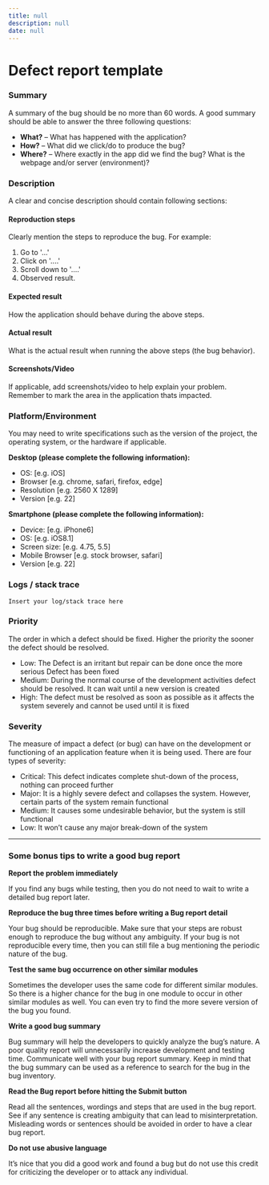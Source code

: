 ```yaml
---
title: null
description: null
date: null
---
```


# Defect report template

### Summary

A summary of the bug should be no more than 60 words. A good summary should be able to answer the three following questions:

- **What?** – What has happened with the application?
- **How?** – What did we click/do to produce the bug?
- **Where?** – Where exactly in the app did we find the bug? What is the webpage and/or server (environment)?

### Description

A clear and concise description should contain following sections:

#### Reproduction steps

Clearly mention the steps to reproduce the bug. For example:

1. Go to '...'
2. Click on '....'
3. Scroll down to '....'
4. Observed result.

#### Expected result

How the application should behave during the above steps.

#### Actual result

What is the actual result when running the above steps (the bug behavior).

#### Screenshots/Video

If applicable, add screenshots/video to help explain your problem. Remember to mark the area in the application thats impacted.

### Platform/Environment

You may need to write specifications such as the version of the project, the operating system, or the hardware if applicable.

**Desktop (please complete the following information):**

- OS: [e.g. iOS]
- Browser [e.g. chrome, safari, firefox, edge]
- Resolution [e.g. 2560 X 1289]
- Version [e.g. 22]

**Smartphone (please complete the following information):**

- Device: [e.g. iPhone6]
- OS: [e.g. iOS8.1]
- Screen size: [e.g. 4.75, 5.5]
- Mobile Browser [e.g. stock browser, safari]
- Version [e.g. 22]

### Logs / stack trace

```
Insert your log/stack trace here
```

### Priority

The order in which a defect should be fixed. Higher the priority the sooner the defect should be resolved.

- Low: The Defect is an irritant but repair can be done once the more serious Defect has been fixed
- Medium: During the normal course of the development activities defect should be resolved. It can wait until a new version is created
- High: The defect must be resolved as soon as possible as it affects the system severely and cannot be used until it is fixed

### Severity

The measure of impact a defect (or bug) can have on the development or functioning of an application feature when it is being used. There are four types of severity:

- Critical: This defect indicates complete shut-down of the process, nothing can proceed further
- Major: It is a highly severe defect and collapses the system. However, certain parts of the system remain functional
- Medium: It causes some undesirable behavior, but the system is still functional
- Low: It won’t cause any major break-down of the system

---

### Some bonus tips to write a good bug report

**Report the problem immediately**

If you find any bugs while testing, then you do not need to wait to write a detailed bug report later.

**Reproduce the bug three times before writing a Bug report detail**

Your bug should be reproducible. Make sure that your steps are robust enough to reproduce the bug without any ambiguity. If your bug is not reproducible every time, then you can still file a bug mentioning the periodic nature of the bug.

**Test the same bug occurrence on other similar modules**

Sometimes the developer uses the same code for different similar modules. So there is a higher chance for the bug in one module to occur in other similar modules as well. You can even try to find the more severe version of the bug you found.

**Write a good bug summary**

Bug summary will help the developers to quickly analyze the bug’s nature. A poor quality report will unnecessarily increase development and testing time. Communicate well with your bug report summary. Keep in mind that the bug summary can be used as a reference to search for the bug in the bug inventory.

**Read the Bug report before hitting the Submit button**

Read all the sentences, wordings and steps that are used in the bug report. See if any sentence is creating ambiguity that can lead to misinterpretation. Misleading words or sentences should be avoided in order to have a clear bug report.

**Do not use abusive language**

It’s nice that you did a good work and found a bug but do not use this credit for criticizing the developer or to attack any individual.

